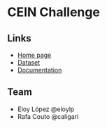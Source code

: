 # CEIN Challenge

## Links

- [Home page](http://hackathon-cein.com)
- [Dataset](http://hackathon-cein.com/go.html)
- [Documentation](../../wiki)

## Team

- Eloy López @eloylp
- Rafa Couto @caligari
